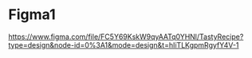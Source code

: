 # Figma1
https://www.figma.com/file/FC5Y69KskW9qyAATq0YHNl/TastyRecipe?type=design&node-id=0%3A1&mode=design&t=hIiTLKgpmRgyfY4V-1
